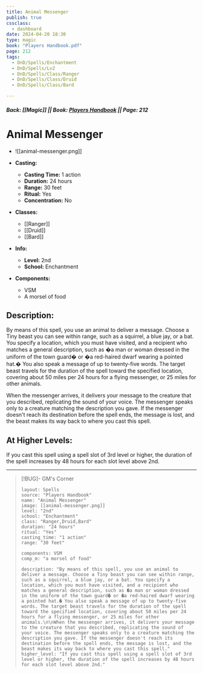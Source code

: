 ```yaml
---
title: Animal Messenger
publish: true
cssclass:
  - dashboard
date: 2024-04-20 18:30
type: magic
book: "Players Handbook.pdf"
page: 212
tags:
  - DnD/Spells/Enchantment
  - DnD/Spells/Lv2
  - DnD/Spells/Class/Ranger
  - DnD/Spells/Class/Druid
  - DnD/Spells/Class/Bard

---
```


##### Back: [[Magic]] || Book: [Players Handbook](https://drive.google.com/drive/folders/1O5bhpYizcIT5xxAoLOuzCRht_PVS7VSG?usp=sharing) || Page: 212

# Animal Messenger
- ![[animal-messenger.png]]
- **Casting:**
    - **Casting Time:** 1 action
    - **Duration:** 24 hours
    - **Range:** 30 feet
    - **Ritual:** Yes
    - **Concentration:** No
- **Classes:**
    - [[Ranger]]
    - [[Druid]]
    - [[Bard]]

- **Info:**
    - **Level:** 2nd
    - **School:** Enchantment
- **Components:**
    - VSM
    - A morsel of food

## Description:
By means of this spell, you use an animal to deliver a message. Choose a Tiny beast you can see within range, such as a squirrel, a blue jay, or a bat. You specify a location, which you must have visited, and a recipient who matches a general description, such as �a man or woman dressed in the uniform of the town guard� or �a red-haired dwarf wearing a pointed hat.� You also speak a message of up to twenty-five words. The target beast travels for the duration of the spell toward the specified location, covering about 50 miles per 24 hours for a flying messenger, or 25 miles for other animals.

When the messenger arrives, it delivers your message to the creature that you described, replicating the sound of your voice. The messenger speaks only to a creature matching the description you gave. If the messenger doesn't reach its destination before the spell ends, the message is lost, and the beast makes its way back to where you cast this spell.

## At Higher Levels:
If you cast this spell using a spell slot of 3rd level or higher, the duration of the spell increases by 48 hours for each slot level above 2nd.

---

> [!BUG]- GM's Corner
>
> ```statblock
> layout: Spells
> source: "Players Handbook"
> name: "Animal Messenger"
> image: [[animal-messenger.png]]
> level: "2nd"
> school: "Enchantment"
> class: "Ranger,Druid,Bard"
> duration: "24 hours"
> ritual: "Yes"
> casting_time: "1 action"
> range: "30 feet"
>
> components: VSM
> comp_m: "a morsel of food"
>
> description: "By means of this spell, you use an animal to deliver a message. Choose a Tiny beast you can see within range, such as a squirrel, a blue jay, or a bat. You specify a location, which you must have visited, and a recipient who matches a general description, such as �a man or woman dressed in the uniform of the town guard� or �a red-haired dwarf wearing a pointed hat.� You also speak a message of up to twenty-five words. The target beast travels for the duration of the spell toward the specified location, covering about 50 miles per 24 hours for a flying messenger, or 25 miles for other animals.\n\nWhen the messenger arrives, it delivers your message to the creature that you described, replicating the sound of your voice. The messenger speaks only to a creature matching the description you gave. If the messenger doesn't reach its destination before the spell ends, the message is lost, and the beast makes its way back to where you cast this spell."
> higher_level: "If you cast this spell using a spell slot of 3rd level or higher, the duration of the spell increases by 48 hours for each slot level above 2nd."
> ```

